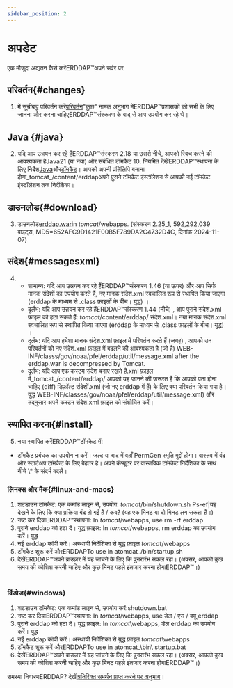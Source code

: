 ```yaml
---
sidebar_position: 2
---
```

# अपडेट
एक मौजूदा अद्यतन कैसे करेंERDDAP™अपने सर्वर पर

## परिवर्तन{#changes} 
1. में सूचीबद्ध परिवर्तन करें[परिवर्तन](/changes)"कुछ" नामक अनुभाग मेंERDDAP™प्रशासकों को सभी के लिए जानना और करना चाहिएERDDAP™संस्करण के बाद से आप उपयोग कर रहे थे।
     
## Java {#java} 
2. यदि आप उन्नयन कर रहे हैंERDDAP™संस्करण 2.18 या उससे नीचे, आपको स्विच करने की आवश्यकता हैJava21 (या नया) और संबंधित टॉमकैट 10. नियमित देखेंERDDAP™स्थापना के लिए निर्देश[Java](/docs/server-admin/deploy-install#java)और[टॉमकैट](/docs/server-admin/deploy-install#tomcat)। आपको अपनी प्रतिलिपि बनाना होगा_tomcat_/content/erddapअपने पुराने टॉमकैट इंस्टॉलेशन से आपकी नई टॉमकैट इंस्टॉलेशन तक निर्देशिका।

## डाउनलोड{#download} 
3. डाउनलोड[erddap.war](https://github.com/ERDDAP/erddap/releases/download/v2.25.1/erddap.war)in _tomcat_/webapps.
     (संस्करण 2.25_1, 592,292,039 बाइट्स, MD5=652AFC9D1421F00B5F789DA2C4732D4C, दिनांक 2024-11-07) 
     
## संदेश{#messagesxml} 
4. 
    * सामान्य: यदि आप उन्नयन कर रहे हैंERDDAP™संस्करण 1.46 (या ऊपर) और आप सिर्फ मानक संदेशों का उपयोग करते हैं, नए मानक संदेश.xml स्वचालित रूप से स्थापित किया जाएगा (erddap के माध्यम से .class फ़ाइलों के बीच। युद्ध) ।
         
    * दुर्लभ: यदि आप उन्नयन कर रहे हैंERDDAP™संस्करण 1.44 (नीचे) ,
आप पुराने संदेश.xml फ़ाइल को हटा सकते हैं:
        _tomcat_/content/erddap/ संदेश.xml।
नया मानक संदेश.xml स्वचालित रूप से स्थापित किया जाएगा (erddap के माध्यम से .class फ़ाइलों के बीच। युद्ध) ।
         
    * दुर्लभ: यदि आप हमेशा मानक संदेश.xml फ़ाइल में परिवर्तन करते हैं (जगह) ,
आपको उन परिवर्तनों को नए संदेश.xml फ़ाइल में बदलने की आवश्यकता है (जो है)
WEB-INF/classs/gov/noaa/pfel/erddap/util/message.xml after the erddap.war is decompressed by Tomcat.
         
    * दुर्लभ: यदि आप एक कस्टम संदेश बनाए रखते हैं.xml फ़ाइल में_tomcat_/content/erddap/
आपको यह जानने की जरूरत है कि आपको पता होना चाहिए (diff) डिफ़ॉल्ट संदेशों.xml (जो नए erddap में हैं) के लिए क्या परिवर्तन किया गया है। युद्ध
WEB-INF/classes/gov/noaa/pfel/erddap/util/message.xml) और तदनुसार अपने कस्टम संदेश.xml फ़ाइल को संशोधित करें।
         
## स्थापित करना{#install} 
5. नया स्थापित करेंERDDAP™टॉमकैट में:
* टॉमकैट प्रबंधक का उपयोग न करें। जल्द या बाद में वहाँ PermGen स्मृति मुद्दों होगा। वास्तव में बंद और स्टार्टअप टॉमकैट के लिए बेहतर है।
अपने कंप्यूटर पर वास्तविक टॉमकैट निर्देशिका के साथ नीचे \\* के संदर्भ बदलें।
     
### लिनक्स और मैक{#linux-and-macs} 
1. शटडाउन टॉमकैट: एक कमांड लाइन से, उपयोग: _tomcat_/bin/shutdown.sh
Ps-ef|यह देखने के लिए कि क्या प्रक्रिया बंद हो गई है / कब? (यह एक मिनट या दो मिनट लग सकता है।) 
2. नष्ट कर दियाERDDAP™स्थापना: In _tomcat_/webapps, use
rm -rf erddap
3. पुराने erddap को हटा दें। युद्ध फ़ाइल: In _tomcat_/webapps, rm erddap का उपयोग करें। युद्ध
4. नई erddap कॉपी करें। अस्थायी निर्देशिका से युद्ध फ़ाइल _tomcat_/webapps
5. टॉमकैट शुरू करें औरERDDAPTo use in atomcat_/bin/startup.sh
6. देखेंERDDAP™अपने ब्राउज़र में यह जांचने के लिए कि पुनरारंभ सफल रहा।
     (अक्सर, आपको कुछ समय की कोशिश करनी चाहिए और कुछ मिनट पहले इंतजार करना होगाERDDAP™।)   
             
### विंडोज{#windows} 
1. शटडाउन टॉमकैट: एक कमांड लाइन से, उपयोग करें:shutdown.bat
2. नष्ट कर दियाERDDAP™स्थापना: In _tomcat_/webapps, use
डेल / एस / क्यू erddap
3. पुराने erddap को हटा दें। युद्ध फ़ाइल: In _tomcat_\\webapps, डेल erddap का उपयोग करें। युद्ध
4. नई erddap कॉपी करें। अस्थायी निर्देशिका से युद्ध फ़ाइल _tomcat_\\webapps
5. टॉमकैट शुरू करें औरERDDAPTo use in atomcat_\bin\\ startup.bat
6. देखेंERDDAP™अपने ब्राउज़र में यह जांचने के लिए कि पुनरारंभ सफल रहा।
     (अक्सर, आपको कुछ समय की कोशिश करनी चाहिए और कुछ मिनट पहले इंतजार करना होगाERDDAP™।) 

समस्या निवारणERDDAP? देखें[अतिरिक्त समर्थन प्राप्त करने पर अनुभाग](/docs/intro#support)।
